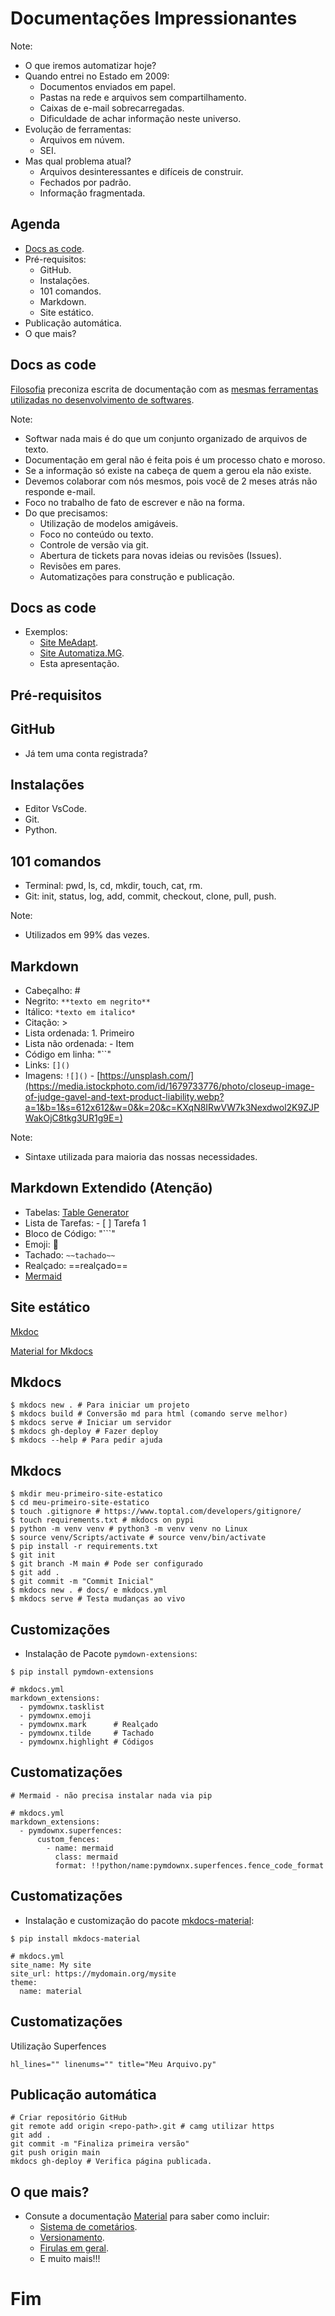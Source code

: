 # Documentações Impressionantes

Note:
- O que iremos automatizar hoje?
- Quando entrei no Estado em 2009:
    - Documentos enviados em papel.
    - Pastas na rede e arquivos sem compartilhamento.
    - Caixas de e-mail sobrecarregadas.
    - Dificuldade de achar informação neste universo.
- Evolução de ferramentas:
    - Arquivos em núvem.
    - SEI.
- Mas qual problema atual?
    - Arquivos desinteressantes e difíceis de construir.
    - Fechados por padrão.
    - Informação fragmentada.



## Agenda
- [Docs as code](https://www.writethedocs.org/guide/docs-as-code/).
- Pré-requisitos:
    - GitHub.
    - Instalações.
    - 101 comandos.
    - Markdown.
    - Site estático.
- Publicação automática.
- O que mais?



## Docs as code

[Filosofia](https://www.writethedocs.org/guide/docs-as-code/) preconiza escrita de documentação com as [mesmas ferramentas utilizadas no desenvolvimento de softwares](https://meadapt.com/blog/pare-tudo-que-esta-fazendo-e-vem-conhecer-o-github/).

Note:
- Softwar nada mais é do que um conjunto organizado de arquivos de texto.
- Documentação em geral não é feita pois é um processo chato e moroso.
- Se a informação só existe na cabeça de quem a gerou ela não existe.
- Devemos colaborar com nós mesmos, pois você de 2 meses atrás não responde e-mail.
- Foco no trabalho de fato de escrever e não na forma.
- Do que precisamos:
    - Utilização de modelos amigáveis.
    - Foco no conteúdo ou texto.
    - Controle de versão via git.
    - Abertura de tickets para novas ideias ou revisões (Issues).
    - Revisões em pares.
    - Automatizações para construção e publicação.



## Docs as code
- Exemplos:
  - [Site MeAdapt](https://meadapt.com).
  - [Site Automatiza.MG](https://automatiza-mg.github.io/automatizacoes/).
  - Esta apresentação.



## Pré-requisitos


## GitHub
- Já tem uma conta registrada?


## Instalações
- Editor VsCode.
- Git.
- Python.


## 101 comandos
- Terminal: pwd, ls, cd, mkdir, touch, cat, rm.
- Git: init, status, log, add, commit, checkout, clone, pull, push.

Note:
- Utilizados em 99% das vezes.



## Markdown
- Cabeçalho: #
- Negrito: `**texto em negrito**`
- Itálico: `*texto em italico*`
- Citação: >
- Lista ordenada: 1. Primeiro
- Lista não ordenada: - Item
- Código em linha: "``"
- Links: `[]()`
- Imagens: `![]()` - [https://unsplash.com/](https://media.istockphoto.com/id/1679733776/photo/closeup-image-of-judge-gavel-and-text-product-liability.webp?a=1&b=1&s=612x612&w=0&k=20&c=KXqN8IRwVW7k3Nexdwol2K9ZJPWakOjC8tkg3UR1g9E=)

Note:
- Sintaxe utilizada para maioria das nossas necessidades.


## Markdown Extendido (Atenção)
- Tabelas: [Table Generator](https://www.tablesgenerator.com/markdown_tables)
- Lista de Tarefas: - [ ] Tarefa 1
- Bloco de Código: "```"
- Emoji: :snake:
- Tachado: `~~tachado~~`
- Realçado: ==realçado==
- [Mermaid](https://mermaid.js.org/intro/)



## Site estático

[Mkdoc](https://www.mkdocs.org/)

[Material for Mkdocs](https://squidfunk.github.io/mkdocs-material/)


## Mkdocs

```
$ mkdocs new . # Para iniciar um projeto
$ mkdocs build # Conversão md para html (comando serve melhor)
$ mkdocs serve # Iniciar um servidor
$ mkdocs gh-deploy # Fazer deploy
$ mkdocs --help # Para pedir ajuda
```


## Mkdocs

```
$ mkdir meu-primeiro-site-estatico
$ cd meu-primeiro-site-estatico
$ touch .gitignore # https://www.toptal.com/developers/gitignore/
$ touch requirements.txt # mkdocs on pypi
$ python -m venv venv # python3 -m venv venv no Linux
$ source venv/Scripts/activate # source venv/bin/activate
$ pip install -r requirements.txt
$ git init
$ git branch -M main # Pode ser configurado
$ git add .
$ git commit -m "Commit Inicial"
$ mkdocs new . # docs/ e mkdocs.yml
$ mkdocs serve # Testa mudanças ao vivo
```


## Customizações
- Instalação de Pacote `pymdown-extensions`:

```
$ pip install pymdown-extensions

# mkdocs.yml
markdown_extensions:
  - pymdownx.tasklist
  - pymdownx.emoji
  - pymdownx.mark      # Realçado
  - pymdownx.tilde     # Tachado
  - pymdownx.highlight # Códigos
```


## Customatizações

```
# Mermaid - não precisa instalar nada via pip

# mkdocs.yml
markdown_extensions:
  - pymdownx.superfences:
      custom_fences:
        - name: mermaid
          class: mermaid
          format: !!python/name:pymdownx.superfences.fence_code_format
```


## Customatizações
- Instalação e customização do pacote [mkdocs-material](https://squidfunk.github.io/mkdocs-material/creating-your-site/):

```
$ pip install mkdocs-material

# mkdocs.yml
site_name: My site
site_url: https://mydomain.org/mysite
theme:
  name: material
```


## Customatizações
Utilização Superfences

```
hl_lines="" linenums="" title="Meu Arquivo.py"
```



## Publicação automática

```
# Criar repositório GitHub
git remote add origin <repo-path>.git # camg utilizar https
git add .
git commit -m "Finaliza primeira versão"
git push origin main
mkdocs gh-deploy # Verifica página publicada.
```



## O que mais?

- Consute a documentação [Material](https://squidfunk.github.io/mkdocs-material/getting-started/) para saber como incluir:
    - [Sistema de cometários](https://squidfunk.github.io/mkdocs-material/setup/adding-a-comment-system/?h=comment).
    - [Versionamento](https://squidfunk.github.io/mkdocs-material/setup/setting-up-versioning/?h=versio).
    - [Firulas em geral](https://squidfunk.github.io/mkdocs-material/reference/grids/?h=grid).
    - E muito mais!!!



# Fim
